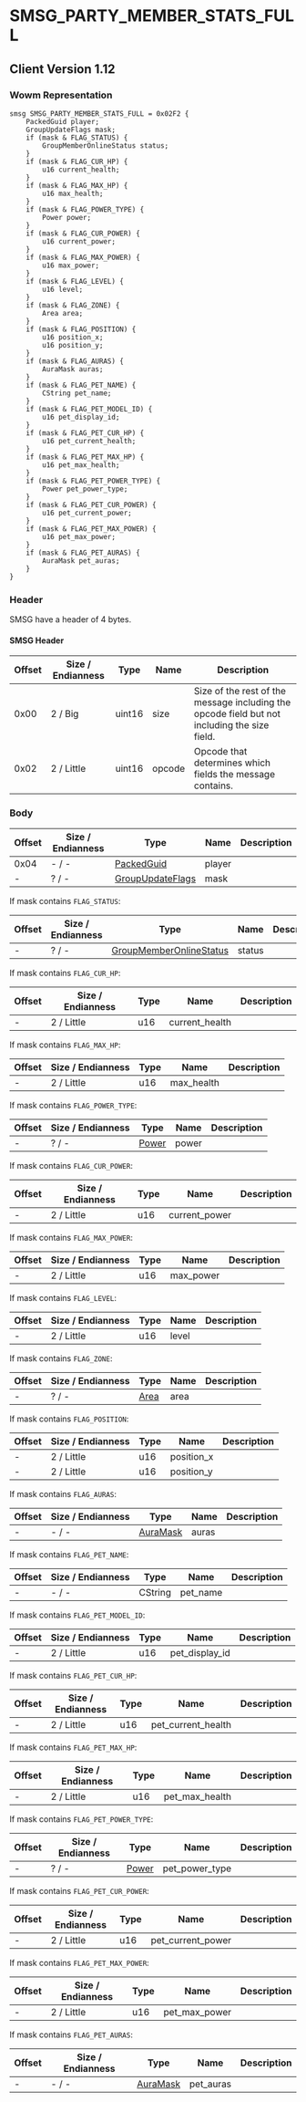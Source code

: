 # SMSG_PARTY_MEMBER_STATS_FULL
## Client Version 1.12

### Wowm Representation
```rust,ignore
smsg SMSG_PARTY_MEMBER_STATS_FULL = 0x02F2 {
    PackedGuid player;
    GroupUpdateFlags mask;
    if (mask & FLAG_STATUS) {
        GroupMemberOnlineStatus status;
    }
    if (mask & FLAG_CUR_HP) {
        u16 current_health;
    }
    if (mask & FLAG_MAX_HP) {
        u16 max_health;
    }
    if (mask & FLAG_POWER_TYPE) {
        Power power;
    }
    if (mask & FLAG_CUR_POWER) {
        u16 current_power;
    }
    if (mask & FLAG_MAX_POWER) {
        u16 max_power;
    }
    if (mask & FLAG_LEVEL) {
        u16 level;
    }
    if (mask & FLAG_ZONE) {
        Area area;
    }
    if (mask & FLAG_POSITION) {
        u16 position_x;
        u16 position_y;
    }
    if (mask & FLAG_AURAS) {
        AuraMask auras;
    }
    if (mask & FLAG_PET_NAME) {
        CString pet_name;
    }
    if (mask & FLAG_PET_MODEL_ID) {
        u16 pet_display_id;
    }
    if (mask & FLAG_PET_CUR_HP) {
        u16 pet_current_health;
    }
    if (mask & FLAG_PET_MAX_HP) {
        u16 pet_max_health;
    }
    if (mask & FLAG_PET_POWER_TYPE) {
        Power pet_power_type;
    }
    if (mask & FLAG_PET_CUR_POWER) {
        u16 pet_current_power;
    }
    if (mask & FLAG_PET_MAX_POWER) {
        u16 pet_max_power;
    }
    if (mask & FLAG_PET_AURAS) {
        AuraMask pet_auras;
    }
}
```
### Header
SMSG have a header of 4 bytes.

#### SMSG Header
| Offset | Size / Endianness | Type   | Name   | Description |
| ------ | ----------------- | ------ | ------ | ----------- |
| 0x00   | 2 / Big           | uint16 | size   | Size of the rest of the message including the opcode field but not including the size field.|
| 0x02   | 2 / Little        | uint16 | opcode | Opcode that determines which fields the message contains.|
### Body
| Offset | Size / Endianness | Type | Name | Description |
| ------ | ----------------- | ---- | ---- | ----------- |
| 0x04 | - / - | [PackedGuid](../spec/packed-guid.md) | player |  |
| - | ? / - | [GroupUpdateFlags](groupupdateflags.md) | mask |  |

If mask contains `FLAG_STATUS`:

| Offset | Size / Endianness | Type | Name | Description |
| ------ | ----------------- | ---- | ---- | ----------- |
| - | ? / - | [GroupMemberOnlineStatus](groupmemberonlinestatus.md) | status |  |

If mask contains `FLAG_CUR_HP`:

| Offset | Size / Endianness | Type | Name | Description |
| ------ | ----------------- | ---- | ---- | ----------- |
| - | 2 / Little | u16 | current_health |  |

If mask contains `FLAG_MAX_HP`:

| Offset | Size / Endianness | Type | Name | Description |
| ------ | ----------------- | ---- | ---- | ----------- |
| - | 2 / Little | u16 | max_health |  |

If mask contains `FLAG_POWER_TYPE`:

| Offset | Size / Endianness | Type | Name | Description |
| ------ | ----------------- | ---- | ---- | ----------- |
| - | ? / - | [Power](power.md) | power |  |

If mask contains `FLAG_CUR_POWER`:

| Offset | Size / Endianness | Type | Name | Description |
| ------ | ----------------- | ---- | ---- | ----------- |
| - | 2 / Little | u16 | current_power |  |

If mask contains `FLAG_MAX_POWER`:

| Offset | Size / Endianness | Type | Name | Description |
| ------ | ----------------- | ---- | ---- | ----------- |
| - | 2 / Little | u16 | max_power |  |

If mask contains `FLAG_LEVEL`:

| Offset | Size / Endianness | Type | Name | Description |
| ------ | ----------------- | ---- | ---- | ----------- |
| - | 2 / Little | u16 | level |  |

If mask contains `FLAG_ZONE`:

| Offset | Size / Endianness | Type | Name | Description |
| ------ | ----------------- | ---- | ---- | ----------- |
| - | ? / - | [Area](area.md) | area |  |

If mask contains `FLAG_POSITION`:

| Offset | Size / Endianness | Type | Name | Description |
| ------ | ----------------- | ---- | ---- | ----------- |
| - | 2 / Little | u16 | position_x |  |
| - | 2 / Little | u16 | position_y |  |

If mask contains `FLAG_AURAS`:

| Offset | Size / Endianness | Type | Name | Description |
| ------ | ----------------- | ---- | ---- | ----------- |
| - | - / - | [AuraMask](../spec/aura-mask.md) | auras |  |

If mask contains `FLAG_PET_NAME`:

| Offset | Size / Endianness | Type | Name | Description |
| ------ | ----------------- | ---- | ---- | ----------- |
| - | - / - | CString | pet_name |  |

If mask contains `FLAG_PET_MODEL_ID`:

| Offset | Size / Endianness | Type | Name | Description |
| ------ | ----------------- | ---- | ---- | ----------- |
| - | 2 / Little | u16 | pet_display_id |  |

If mask contains `FLAG_PET_CUR_HP`:

| Offset | Size / Endianness | Type | Name | Description |
| ------ | ----------------- | ---- | ---- | ----------- |
| - | 2 / Little | u16 | pet_current_health |  |

If mask contains `FLAG_PET_MAX_HP`:

| Offset | Size / Endianness | Type | Name | Description |
| ------ | ----------------- | ---- | ---- | ----------- |
| - | 2 / Little | u16 | pet_max_health |  |

If mask contains `FLAG_PET_POWER_TYPE`:

| Offset | Size / Endianness | Type | Name | Description |
| ------ | ----------------- | ---- | ---- | ----------- |
| - | ? / - | [Power](power.md) | pet_power_type |  |

If mask contains `FLAG_PET_CUR_POWER`:

| Offset | Size / Endianness | Type | Name | Description |
| ------ | ----------------- | ---- | ---- | ----------- |
| - | 2 / Little | u16 | pet_current_power |  |

If mask contains `FLAG_PET_MAX_POWER`:

| Offset | Size / Endianness | Type | Name | Description |
| ------ | ----------------- | ---- | ---- | ----------- |
| - | 2 / Little | u16 | pet_max_power |  |

If mask contains `FLAG_PET_AURAS`:

| Offset | Size / Endianness | Type | Name | Description |
| ------ | ----------------- | ---- | ---- | ----------- |
| - | - / - | [AuraMask](../spec/aura-mask.md) | pet_auras |  |
